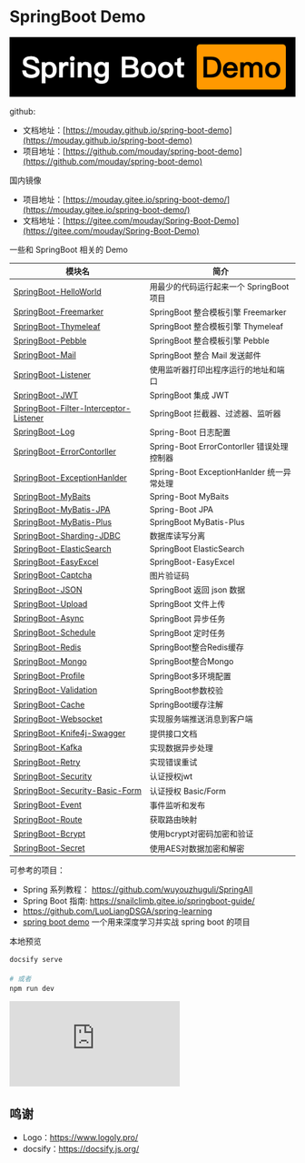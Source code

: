 # SpringBoot Demo

![](logo.png)

github:

- 文档地址：[https://mouday.github.io/spring-boot-demo](https://mouday.github.io/spring-boot-demo)
- 项目地址：[https://github.com/mouday/spring-boot-demo](https://github.com/mouday/spring-boot-demo)


国内镜像

- 项目地址：[https://mouday.gitee.io/spring-boot-demo/](https://mouday.gitee.io/spring-boot-demo/)
- 文档地址：[https://gitee.com/mouday/Spring-Boot-Demo](https://gitee.com/mouday/Spring-Boot-Demo)

一些和 SpringBoot 相关的 Demo

| 模块名 | 简介  |
| - | - |
| [SpringBoot-HelloWorld](SpringBoot-HelloWorld/README.md)  | 用最少的代码运行起来一个 SpringBoot 项目 |
| [SpringBoot-Freemarker](SpringBoot-Freemarker/README.md)  | SpringBoot 整合模板引擎 Freemarker |
| [SpringBoot-Thymeleaf](SpringBoot-Thymeleaf/README.md)  | SpringBoot 整合模板引擎 Thymeleaf |
| [SpringBoot-Pebble](SpringBoot-Pebble/README.md)  | SpringBoot 整合模板引擎 Pebble |
| [SpringBoot-Mail](SpringBoot-Mail/README.md)    | SpringBoot 整合 Mail 发送邮件 |
| [SpringBoot-Listener](SpringBoot-Listener/README.md) | 使用监听器打印出程序运行的地址和端口 |
| [SpringBoot-JWT](SpringBoot-JWT/README.md) | SpringBoot 集成 JWT |
| [SpringBoot-Filter-Interceptor-Listener](SpringBoot-Filter-Interceptor-Listener/README.md) | SpringBoot 拦截器、过滤器、监听器 |
| [SpringBoot-Log](SpringBoot-Log/README.md)   | Spring-Boot 日志配置 |
| [SpringBoot-ErrorContorller](SpringBoot-ErrorContorller/README.md) | Spring-Boot ErrorContorller   错误处理控制器 |
| [SpringBoot-ExceptionHanlder](SpringBoot-ExceptionHanlder/README.md) | Spring-Boot ExceptionHanlder   统一异常处理 |
| [SpringBoot-MyBaits](SpringBoot-MyBaits) | Spring-Boot MyBaits |
| [SpringBoot-MyBatis-JPA](SpringBoot-MyBatis-JPA/README.md)  | Spring-Boot JPA |
| [SpringBoot-MyBatis-Plus](SpringBoot-MyBatis-Plus/README.md)  | SpringBoot MyBatis-Plus |
| [SpringBoot-Sharding-JDBC](SpringBoot-Sharding-JDBC/README.md)  | 数据库读写分离 |
|[SpringBoot-ElasticSearch](SpringBoot-ElasticSearch/README.md) | SpringBoot ElasticSearch |
|[SpringBoot-EasyExcel](SpringBoot-EasyExcel/README.md)  | SpringBoot-EasyExcel |
|[SpringBoot-Captcha](SpringBoot-Captcha/README.md)  | 图片验证码 |
|[SpringBoot-JSON](SpringBoot-JSON/README.md)  | SpringBoot 返回 json 数据 |
|[SpringBoot-Upload](SpringBoot-Upload/README.md)  | SpringBoot 文件上传 |
|[SpringBoot-Async](SpringBoot-Async/README.md)  | SpringBoot 异步任务 |
|[SpringBoot-Schedule](SpringBoot-Schedule/README.md)  | SpringBoot 定时任务 |
|[SpringBoot-Redis](SpringBoot-Redis/README.md)  | SpringBoot整合Redis缓存 |
|[SpringBoot-Mongo](SpringBoot-Mongo/README.md)  | SpringBoot整合Mongo |
|[SpringBoot-Profile](SpringBoot-Profile/README.md)  | SpringBoot多环境配置 |
|[SpringBoot-Validation](SpringBoot-Validation/README.md)  | SpringBoot参数校验 |
|[SpringBoot-Cache](SpringBoot-Cache/README.md)  | SpringBoot缓存注解 |
|[SpringBoot-Websocket](SpringBoot-Websocket/README.md)  | 实现服务端推送消息到客户端|
|[SpringBoot-Knife4j-Swagger](SpringBoot-Knife4j-Swagger/README.md)  | 提供接口文档 |
|[SpringBoot-Kafka](SpringBoot-Kafka/README.md)  | 实现数据异步处理 |
|[SpringBoot-Retry](SpringBoot-Retry/README.md)  | 实现错误重试 |
|[SpringBoot-Security](SpringBoot-Security/README.md)  | 认证授权jwt |
|[SpringBoot-Security-Basic-Form](SpringBoot-Security-Basic-Form/README.md)  | 认证授权 Basic/Form |
|[SpringBoot-Event](SpringBoot-Event/README.md)  | 事件监听和发布 |
|[SpringBoot-Route](SpringBoot-Route/README.md)  | 获取路由映射 |
|[SpringBoot-Bcrypt](SpringBoot-Bcrypt/README.md)  | 使用bcrypt对密码加密和验证 |
|[SpringBoot-Secret](SpringBoot-Secret/README.md)  | 使用AES对数据加密和解密 |


可参考的项目：

- Spring 系列教程： https://github.com/wuyouzhuguli/SpringAll
- Spring Boot 指南: https://snailclimb.gitee.io/springboot-guide/
- https://github.com/LuoLiangDSGA/spring-learning
- [spring boot demo](https://github.com/xkcoding/spring-boot-demo) 一个用来深度学习并实战 spring boot 的项目


本地预览

```bash
docsify serve

# 或者
npm run dev
```

![](https://api.isoyu.com/bing_images.php)

## 鸣谢

- Logo：https://www.logoly.pro/
- docsify：https://docsify.js.org/
